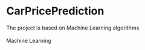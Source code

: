 # CarPricePrediction
The project is based on Machine Learning algorithms
<br>
<br>
Machine Learning
